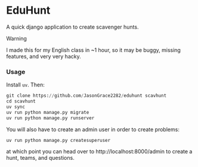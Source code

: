 # EduHunt

A quick django application to create scavenger hunts.

> [!WARNING]
> I made this for my English class in ~1 hour, so
> it may be buggy, missing features, and very very hacky.


### Usage

Install ``uv``. Then:
```py
git clone https://github.com/JasonGrace2282/eduhunt scavhunt
cd scavhunt
uv sync
uv run python manage.py migrate
uv run python manage.py runserver
```

You will also have to create an admin user in order to create
problems:
```py
uv run python manage.py createsuperuser
```
at which point you can head over to http://localhost:8000/admin to
create a hunt, teams, and questions.
